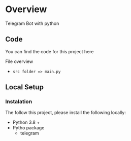 # **Overview**
Telegram Bot with python

## **Code**

You can find the code for this project here

File overview
- `src folder => main.py`

## **Local Setup**

### **Instalation**

The follow this project, please install the following locally:

- Python 3.8 +
- Pytho package
  - telegram 

